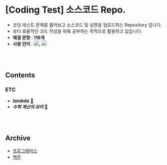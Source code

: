 # [Coding Test] 소스코드 Repo.
- 코딩 테스트 문제를 풀어보고 소스코드 및 설명을 업로드하는 Repository 입니다.
- 보다 효율적인 코드 작성을 위해 공부하는 목적으로 활용하고 있습니다.
- **해결 문항 : 118개**
- **사용 언어** : <img src="https://img.shields.io/badge/python-F6F8FA.svg?style=flat&logo=python&logoColor=3776AB" />, <img src="https://img.shields.io/badge/SQL-F6F8FA.svg?style=flat&logo=mysql&logoColor=4479A1" />

<br><br>

## Contents
### ETC
- ***lambda*** [🔗](CodeNotes/lambda)
- ***수학 계산의 묘미*** [🔗](CodeNotes/수학의묘미)

<br><br>

## Archive
- [프로그래머스](https://github.com/2kilometer/CodingTest/tree/bea67460e4a4c3621043d5a871aedb37970523e5/%ED%94%84%EB%A1%9C%EA%B7%B8%EB%9E%98%EB%A8%B8%EC%8A%A4)
- [백준](https://github.com/2kilometer/CodingTest/tree/bea67460e4a4c3621043d5a871aedb37970523e5/%EB%B0%B1%EC%A4%80)



